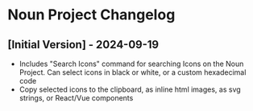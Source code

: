 # Noun Project Changelog

## [Initial Version] - 2024-09-19 
- Includes "Search Icons" command for searching Icons on the Noun Project. Can select icons in black or white, or a custom hexadecimal code
- Copy selected icons to the clipboard, as inline html images, as svg strings, or React/Vue components

